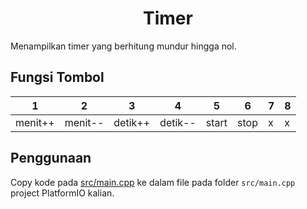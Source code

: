 <h1 align="center">Timer</h1>

Menampilkan timer yang berhitung mundur hingga nol.

## Fungsi Tombol

|1|2|3|4|5|6|7|8|
|-|-|-|-|-|-|-|-|
|menit++|menit--|detik++|detik--|start|stop|x|x|

## Penggunaan
Copy kode pada <a href="/timer/src/main.cpp">src/main.cpp</a> ke dalam file pada folder `src/main.cpp` project PlatformIO kalian.
